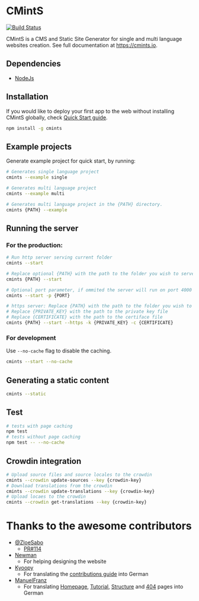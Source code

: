 # CMintS
[![Build Status](https://travis-ci.com/cmints/cmints.svg?branch=master)](https://travis-ci.com/cmints/cmints)

CMintS is a CMS and Static Site Generator for single and multi language
websites creation. See full documentation at https://cmints.io.

## Dependencies
- [NodeJs](https://nodejs.org/en/download/)

## Installation
If you would like to deploy your first app to the web without installing CMintS
globally, check [Quick Start guide](https://cmints.io/en/quick-start).

```bash
npm install -g cmints
```

## Example projects
Generate example project for quick start, by running:
```bash
# Generates single language project
cmints --example single

# Generates multi language project
cmints --example multi

# Generates multi language project in the {PATH} directory.
cmints {PATH} --example
```

## Running the server

### For the production:
```bash
# Run http server serving current folder 
cmints --start

# Replace optional {PATH} with the path to the folder you wish to serve.
cmints {PATH} --start

# Optional port parameter, if ommited the server will run on port 4000
cmints --start -p {PORT}

# https server: Replace {PATH} with the path to the folder you wish to serve
# Replace {PRIVATE_KEY} with the path to the private key file
# Replace {CERTIFICATE} with the path to the certiface file
cmints {PATH} --start --https -k {PRIVATE_KEY} -c {CERTIFICATE}
```

### For development
Use `--no-cache` flag to disable the caching.
```bash
cmints --start --no-cache
```

## Generating a static content
```bash
cmints --static
```

## Test
```bash
# tests with page caching
npm test
# tests without page caching
npm test -- --no-cache
```

## Crowdin integration
```bash
# Upload source files and source locales to the crowdin
cmints --crowdin update-sources --key {crowdin-key}
# Download translations from the crowdin
cmints --crowdin update-translations --key {crowdin-key}
# Upload locaes to the crowdin
cmints --crowdin get-translations --key {crowdin-key}
```

# Thanks to the awesome contributors

- [@ZloeSabo](https://github.com/ZloeSabo)
  - [PR#114](https://github.com/cmints/cmints/pull/114)
- [Newman](https://www.behance.net/driver202de98)
  - For helping designing the website
- [Kyoopy](https://crowdin.com/profile/Kyoopy)
  - For translating the [contributions guide](https://cmints.io/contribute/) into German
- [ManuelFranz](https://crowdin.com/profile/ManuelFranz)
  - For translating [Homepage](https://cmints.io/de),
    [Tutorial](https://cmints.io/de/quick-start),
    [Structure](https://cmints.io/de/documentation/getting-started/structure) and
    [404](https://cmints.io/de/documentation/pages/404) pages into German
